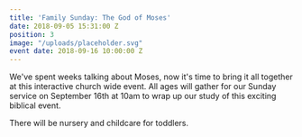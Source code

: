```yaml
---
title: 'Family Sunday: The God of Moses'
date: 2018-09-05 15:31:00 Z
position: 3
image: "/uploads/placeholder.svg"
event date: 2018-09-16 10:00:00 Z
---
```


We've spent weeks talking about Moses, now it's time to bring it all together at this interactive church wide event. All ages will gather for our Sunday service on September 16th at 10am to wrap up our study of this exciting biblical event. 

There will be nursery and childcare for toddlers.